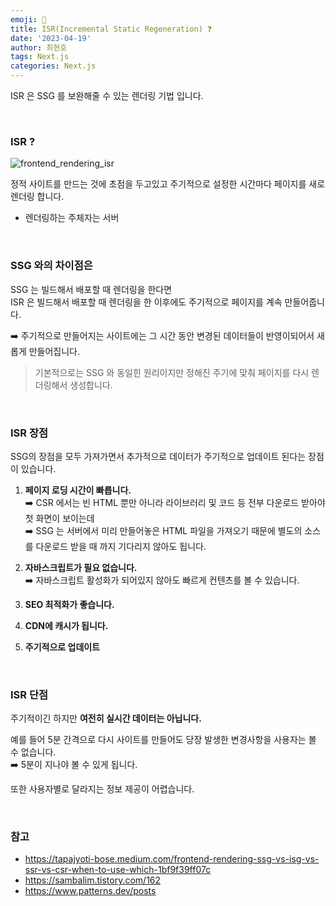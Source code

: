 ```yaml
---
emoji: 📖
title: ISR(Incremental Static Regeneration) ❓
date: '2023-04-19'
author: 최현호
tags: Next.js
categories: Next.js
---
```


ISR 은 SSG 를 보완해줄 수 있는 렌더링 기법 입니다.

<br>

### ISR ?

![frontend_rendering_isr](https://user-images.githubusercontent.com/87301268/232937295-d68ae62d-62d7-49f2-95e2-76a902a6e5e8.jpg)

정적 사이트를 만드는 것에 초점을 두고있고 주기적으로 설정한 시간마다 페이지를 새로 렌더링 합니다.

- 렌더링하는 주체자는 서버

<br>

### SSG 와의 차이점은

SSG 는 빌드해서 배포할 때 렌더링을 한다면 <br>
ISR 은 빌드해서 배포할 때 렌더링을 한 이후에도 주기적으로 페이지를 계속 만들어줍니다.

➡️ 주기적으로 만들어지는 사이트에는 그 시간 동안 변경된 데이터들이 반영이되어서 새롭게 만들어집니다.

> 기본적으로는 SSG 와 동일힌 원리이지만 정해진 주기에 맞춰 페이지를 다시 렌더링해서 생성합니다.

<br>

### ISR 장점

SSG의 장점을 모두 가져가면서 추가적으로 데이터가 주기적으로 업데이트 된다는 장점이 있습니다.

1. **페이지 로딩 시간이 빠릅니다.** <br>
   ➡️ CSR 에서는 빈 HTML 뿐만 아니라 라이브러리 및 코드 등 전부 다운로드 받아야 첫 화면이 보이는데 <br>
   ➡️ SSG 는 서버에서 미리 만들어놓은 HTML 파일을 가져오기 때문에 별도의 소스를 다운로드 받을 때 까지 기다리지 않아도 됩니다.

2. **자바스크립트가 필요 없습니다.** <br>
   ➡️ 자바스크립트 활성화가 되어있지 않아도 빠르게 컨텐츠를 볼 수 있습니다.

3. **SEO 최적화가 좋습니다.**

4. **CDN에 캐시가 됩니다.**

5. **주기적으로 업데이트**

<br>

### ISR 단점

주기적이긴 하지만 **여전히 실시간 데이터는 아닙니다.**

예를 들어 5분 간격으로 다시 사이트를 만들어도 당장 발생한 변경사항을 사용자는 볼 수 없습니다. <br>
➡️ 5분이 지나야 볼 수 있게 됩니다.

또한 사용자별로 달라지는 정보 제공이 어렵습니다.

<br>

### 참고

- https://tapajyoti-bose.medium.com/frontend-rendering-ssg-vs-isg-vs-ssr-vs-csr-when-to-use-which-1bf9f39ff07c
- https://sambalim.tistory.com/162
- https://www.patterns.dev/posts

<br>

```toc

```
